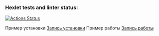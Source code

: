 ### Hexlet tests and linter status:
[![Actions Status](https://github.com/snkpik/python-pytest-testing-project-79/actions/workflows/hexlet-check.yml/badge.svg)](https://github.com/snkpik/python-pytest-testing-project-79/actions)


Пример установки [Запись установки](https://asciinema.org/a/2mfWUYd8UdclcdIWLYw8bR7nB)
Пример работы [Запись работы](https://asciinema.org/a/RcqRikE3JVIzwUQaIRdl7lu8n)